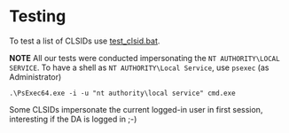 # Testing

To test a list of CLSIDs use [test_clsid.bat](test_clsid.bat).

**NOTE** All our tests were conducted impersonating the `NT AUTHORITY\LOCAL SERVICE`. To have a shell as `NT AUTHORITY\Local Service`, use `psexec` (as Administrator)
```
.\PsExec64.exe -i -u "nt authority\local service" cmd.exe
```

Some CLSIDs impersonate the current logged-in user in first session, interesting if the DA is logged in ;-)
